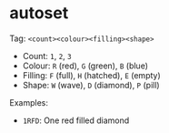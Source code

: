 # autoset

Tag: `<count><colour><filling><shape>`

* Count: `1`, `2`, `3`
* Colour: `R` (red), `G` (green), `B` (blue)
* Filling: `F` (full), `H` (hatched), `E` (empty)
* Shape: `W` (wave), `D` (diamond), `P` (pill)

Examples:

* `1RFD`: One red filled diamond
